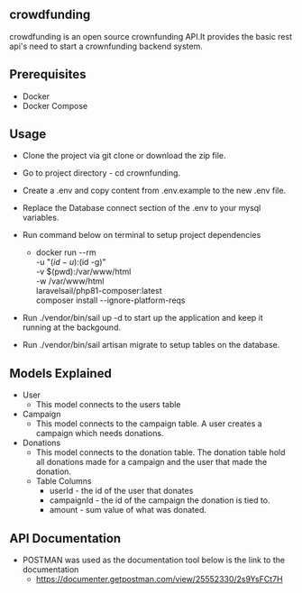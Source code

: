 ## crowdfunding

crowdfunding is an open source crownfunding API.It provides the basic rest api's need to start a crownfunding backend system.


## Prerequisites
- Docker
- Docker Compose


## Usage
- Clone the project via git clone or download the zip file.
- Go to project directory - cd crownfunding.
- Create a .env and copy content from .env.example to the new .env file.
- Replace the Database connect section of the .env to your mysql variables.
- Run command below on terminal to setup project dependencies
  - docker run --rm \
    -u "$(id -u):$(id -g)" \
    -v $(pwd):/var/www/html \
    -w /var/www/html \
    laravelsail/php81-composer:latest \
    composer install --ignore-platform-reqs
  
- Run ./vendor/bin/sail up -d to start up the application and keep it running at the backgound.
- Run ./vendor/bin/sail artisan migrate to setup tables on the database.


## Models Explained
- User
  - This model connects to the users table
- Campaign
  - This model connects to the campaign table. A user creates a campaign which needs donations.
- Donations
  - This model connects to the donation table. The donation table hold all donations made for a campaign and the user that made the donation.
  - Table Columns
    - userId - the id of the user that donates
    - campaignId - the id of the campaign the donation is tied to.
    - amount - sum value of what was donated.

## API Documentation
- POSTMAN was used as the documentation tool below is the link to the documentation
  - https://documenter.getpostman.com/view/25552330/2s9YsFCt7H
